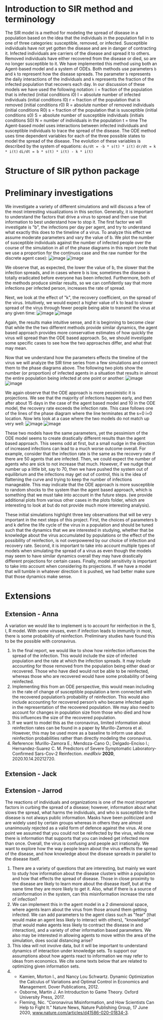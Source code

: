 
# Introduction to SIR method and terminology
The SIR model is a method for modeling the spread of disease in a population based on the idea that the individuals in the population fall in to one of three categories: susceptible, removed, or infected. Susceptible individuals have not yet gotten the disease and are in danger of contracting it. Infected individuals are carriers of the disease and spread it to others. Removed individuals have either recovered from the disease or died, so are no longer susceptible to it. We have implemented this method using both an Agent-based model and a system of ODEs. Both methods use parameters `b` and `k` to represent how the disease spreads. The parameter `b` represents the daily interactions of the individuals and `k` represents the fraction of the infected population that recovers each day. In our discussion of these models we have used the following notation:
  i = fraction of the population that is infected (initial conditions i0)
  I = absolute number of infected individuals (initial conditions I0)
  r = fraction of the population that is removed (initial conditions r0)
  R = absolute number of removed individuals (initial conditions R0)
  s = fraction of the population that is susceptible (initial conditions s0)
  S = absolute number of susceptible individuals (initials conditions S0)
  N = number of individuals in the population
  t = time
The Agent-based model uses interactions between infected individuals and susceptible individuals to trace the spread of the disease. The ODE method uses time dependent variables for each of the three possible states to model the spread of the disease. The evolution of these variables is described by the system of equations:
  `ds/dt = -b * s(t) * i(t)`
  `dr/dt = k * i(t)`
  `di/dt = b * s(t) * i(t) - k * i(t)`



# Structure of SIR python package

# Preliminary investigations

We investigate a variety of different simulations and will discuss a few of the most interesting visualizations in this section. Generally, it is important to understand the factors that drive a virus to spread and then use that information to best understand how to stop it. The first factor we will investigate is "b", the infections per day per agent, and try to understand what exactly this does to the timeline of a virus. To analyze this effect we assume moderate parameters and vary the value of b. We plot the number of susceptible individuals against the number of infected people over the course of the simulation in all of the phase diagrams in this report (note that we use a proportion for the continuos case and the raw number for the discrete agent case):
![image](plots/PhasebAgent.png)
![image](plots/PhasebODE.png)

We observe that, as expected, the lower the value of b, the slower that the infection spreads, and in cases where b is low, sometimes the disease is totally eradicated before everyone has been infected. Furthermore, both of the methods produce similar results, so we can confidently say that more infections per infected person, increases the rate of spread.

Next, we look at the effect of "k", the recovery coefficient, on the spread of the virus. Intuitively, we would expect a higher value of k to lead to slower spread of the virus through fewer people being able to transmit the virus at any given time:
![image](plots/PhasekAgent.png)
![image](plots/PhasekODE.png)

Again, the results make intuitive sense, and it is beginning to become clear that while the the two different methods provide similar dynamics, the agent based approach provides more conservative estimates of how quickly the virus will spread than the ODE based approach. So, we should investigate some specific cases to see how the two approaches differ, and what that may mean.

Now that we understand how the parameters effects the timeline of the virus we will analyze the SIR time series from a few simulations and connect them to the phase diagrams above. The following two plots show the number (or proportion) of infected agents in a situation that results in almost the entire population being infected at one point or another:
![image](plots/I01Agent.png)
![image](plots/I01ODE.png)

We again observe that the ODE approach is more pessimistic it is projections. We see that the majority of infections happen early, and then after about 15 days in the case of the agent based model and 10 in the ODE model, the recovery rate exceeds the infection rate. This case follows one of the lines of the phase diagram where the line terminates at the s=0 i=0 location. Now lets look at a case where the two models do not match up very well:
![image](plots/k40Agent.png)
![image](plots/k40ODE.png)

These two models have the same parameters, yet the pessimism of the ODE model seems to create drastically different results than the agent based approach. This seems odd at first, but a small nudge in the direction of increased infections can lead to a much worse outcome overall. For example, consider that the infection rate is the same as the recovery rate if there are 50 agents that are infected. Then, we could expect the number of agents who are sick to not increase that much. However, if we nudge that number up a little bit, say to 70, then we have pushed the system out of equilibrium and the infections may get out of control, this is the idea of flattening the curve and trying to keep the number of infections manageable. This may indicate that the ODE approach is more susceptible to random shocks to the system than the agent based approach, which is something that we must take into account in the future steps. (we provide additional plots from various other cases in the plots folder, which are interesting to look at but do not provide much more interesting analysis).

These initial simulations highlight three key observations that will be very important in the next steps of this project. First, the choices of parameters b and k define the life cycle of the virus in a population and should be tuned such that the dynamics that we are interested in studying, whether that be knowledge about the virus accumulated by populations or the effect of the possibility of reinfection, is not overpowered by our choice of infection and recovery rate. Second, it is important to take into account multiple types of models when simulating the spread of a virus as even though the models may seem to have similar dynamics overall they may have drastically different projections for certain cases. Finally, model sensitivity is important to take into account when considering its projections. If we have a model that will tumble in whatever direction it is pushed, we had better make sure that those dynamics make sense.


# Extensions
## Extension - Anna

A variation we would like to implement is to account for reinfection in the S, I, R model. With some viruses, even if infection leads to immunity in most, there is some probability of reinfection. Preliminary studies have found this to be the possible with coronavirus. 
1.	In the final report, we would like to show how reinfection influences the spread of the infection. This would include the size of infected population and the rate at which the infection spreads. It may include accounting for those removed from the population being either dead or recovered. Those who have died would not be able to be reinfected, whereas those who are recovered would have some probability of being reinfected.
2.	Implementing this from an ODE perspective, this would mean including in the rate of change of susceptible population a term connected with the recovered population’s probability of reinfection. This would also include accounting for recovered person’s who became infected again in the representation of the recovered population. We may also need to account for changes in population size from those who died and how this influences the size of the recovered population. 
3.	If we want to model this as the coronavirus, limited information about reinfection rates can be found in a paper by Murillo-Zamora et al. However, this may be used more as a baseline to inform use about reinfection probabilities rather than directly modeling the coronavirus. 
4.	Reference: Murillo-Zamora E.; Mendoza-Cano O.; Delgado-Enciso I.; Hernandez-Suarez C. M. Predictors of Severe Symptomatic Laboratory-Confirmed Sars-Cov-2 Reinfection. *medRxiv* **2020**, 2020.10.14.20212720.

## Extension - Jack


## Extension - Jarrod

The reactions of individuals and organizations is one of the most important factors in curbing the spread of a disease; however, information about what slows the spread, what harms the individuals, and who is susceptible to the disease is not always public information. Masks have been politicized and are widely used by certain groups whereas in others they are almost unanimously rejected as a valid form of defence against the virus. At one point we assumed that you could not be reinfected by the virus, while now there is information that supports that you can indeed get infected more than once. Overall, the virus is confusing and people act irrationally. We want to explore how the way people learn about the virus effects the spread of the disease, and how knowledge about the disease spreads in parallel to the disease itself.
1.  There are a variety of questions that are interesting, but mainly we want to study how information about the disease clusters within a population and how that effects the spread of disease. Those in close proximity to the disease are likely to learn more about the disease itself, but at the same time they are more likely to get it. Also, what if there is a source of misinformation in the system, can this misinformation increase the rate of infection?
2.  We can implement this in the agent model in a 2 dimensional space, where agents learn about the virus from those around them getting infected. We can add parameters to the agent class such as "fear" (that would make an agent less likely to interact with others), "knowledge" (that would make agents less likely to contract the disease in and interaction), and a variety of other information based parameters. We also may be interested in allowing agents to move within the area of the simulation, does social distancing arise?
3.  This idea will not involve data, but it will be important to understand dynamics of interaction under knowledge sets. To support our assumptions about how agents react to information we may refer to ideas from economics. We cite some texts below that are related to optimizing given information sets.
4.  - Kamien, Morton I., and Nancy Lou Schwartz. Dynamic Optimization the Calculus of Variations and Optimal Control in Economics and Management. Dover Publications, 2012. 
    - Osborne, Martin J. An Introduction to Game Theory. Oxford University Press, 2017. 
    - Fleming, Nic. “Coronavirus Misinformation, and How Scientists Can Help to Fight It.” Nature News, Nature Publishing Group, 17 June 2020, www.nature.com/articles/d41586-020-01834-3. 



